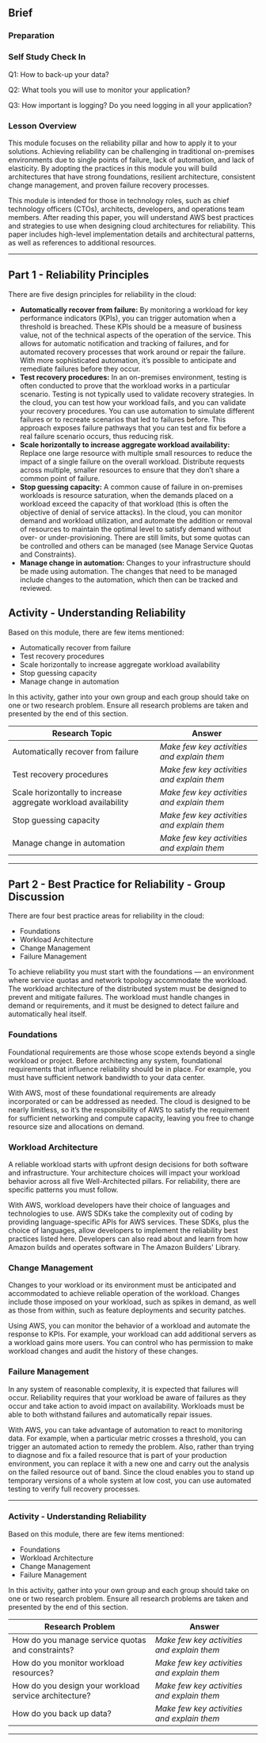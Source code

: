 ## Brief

### Preparation


### Self Study Check In

Q1: How to back-up your data?

Q2: What tools you will use to monitor your application?

Q3: How important is logging? Do you need logging in all your application?


### Lesson Overview

This module focuses on the reliability pillar and how to apply it to your solutions. Achieving reliability can be challenging in traditional on-premises environments due to single points of failure, lack of automation, and lack of elasticity. By adopting the practices in this module you will build architectures that have strong foundations, resilient architecture, consistent change management, and proven failure recovery processes.

This module is intended for those in technology roles, such as chief technology officers (CTOs), architects, developers, and operations team members. After reading this paper, you will understand AWS best practices and strategies to use when designing cloud architectures for reliability. This paper includes high-level implementation details and architectural patterns, as well as references to additional resources.


---

## Part 1 - Reliability Principles

There are five design principles for reliability in the cloud:

- **Automatically recover from failure:** By monitoring a workload for key performance indicators (KPIs), you can trigger automation when a threshold is breached. These KPIs should be a measure of business value, not of the technical aspects of the operation of the service. This allows for automatic notification and tracking of failures, and for automated recovery processes that work around or repair the failure. With more sophisticated automation, it’s possible to anticipate and remediate failures before they occur.
- **Test recovery procedures:** In an on-premises environment, testing is often conducted to prove that the workload works in a particular scenario. Testing is not typically used to validate recovery strategies. In the cloud, you can test how your workload fails, and you can validate your recovery procedures. You can use automation to simulate different failures or to recreate scenarios that led to failures before. This approach exposes failure pathways that you can test and fix before a real failure scenario occurs, thus reducing risk.
- **Scale horizontally to increase aggregate workload availability:** Replace one large resource with multiple small resources to reduce the impact of a single failure on the overall workload. Distribute requests across multiple, smaller resources to ensure that they don’t share a common point of failure.
- **Stop guessing capacity:** A common cause of failure in on-premises workloads is resource saturation, when the demands placed on a workload exceed the capacity of that workload (this is often the objective of denial of service attacks). In the cloud, you can monitor demand and workload utilization, and automate the addition or removal of resources to maintain the optimal level to satisfy demand without over- or under-provisioning. There are still limits, but some quotas can be controlled and others can be managed (see Manage Service Quotas and Constraints).
- **Manage change in automation:** Changes to your infrastructure should be made using automation. The changes that need to be managed include changes to the automation, which then can be tracked and reviewed.


## Activity - Understanding Reliability

Based on this module, there are few items mentioned:
- Automatically recover from failure
- Test recovery procedures
- Scale horizontally to increase aggregate workload availability
- Stop guessing capacity
- Manage change in automation

In this activity, gather into your own group and each group should take on one or two research problem. Ensure all research problems are taken and presented by the end of this section.


|Research Topic|Answer|
|----------------|------|
|Automatically recover from failure|*Make few key activities and explain them*|
|Test recovery procedures|*Make few key activities and explain them*|
|Scale horizontally to increase aggregate workload availability|*Make few key activities and explain them*|
|Stop guessing capacity|*Make few key activities and explain them*|
|Manage change in automation|*Make few key activities and explain them*|



---

## Part 2 - Best Practice for Reliability - Group Discussion

There are four best practice areas for reliability in the cloud:

- Foundations
- Workload Architecture
- Change Management
- Failure Management


To achieve reliability you must start with the foundations — an environment where service quotas and network topology accommodate the workload. The workload architecture of the distributed system must be designed to prevent and mitigate failures. The workload must handle changes in demand or requirements, and it must be designed to detect failure and automatically heal itself.


### Foundations

Foundational requirements are those whose scope extends beyond a single workload or project. Before architecting any system, foundational requirements that influence reliability should be in place. For example, you must have sufficient network bandwidth to your data center.

With AWS, most of these foundational requirements are already incorporated or can be addressed as needed. The cloud is designed to be nearly limitless, so it’s the responsibility of AWS to satisfy the requirement for sufficient networking and compute capacity, leaving you free to change resource size and allocations on demand.


### Workload Architecture

A reliable workload starts with upfront design decisions for both software and infrastructure. Your architecture choices will impact your workload behavior across all five Well-Architected pillars. For reliability, there are specific patterns you must follow.

With AWS, workload developers have their choice of languages and technologies to use. AWS SDKs take the complexity out of coding by providing language-specific APIs for AWS services. These SDKs, plus the choice of languages, allow developers to implement the reliability best practices listed here. Developers can also read about and learn from how Amazon builds and operates software in The Amazon Builders' Library.


### Change Management
Changes to your workload or its environment must be anticipated and accommodated to achieve reliable operation of the workload. Changes include those imposed on your workload, such as spikes in demand, as well as those from within, such as feature deployments and security patches.

Using AWS, you can monitor the behavior of a workload and automate the response to KPIs. For example, your workload can add additional servers as a workload gains more users. You can control who has permission to make workload changes and audit the history of these changes.


### Failure Management
In any system of reasonable complexity, it is expected that failures will occur. Reliability requires that your workload be aware of failures as they occur and take action to avoid impact on availability. Workloads must be able to both withstand failures and automatically repair issues.

With AWS, you can take advantage of automation to react to monitoring data. For example, when a particular metric crosses a threshold, you can trigger an automated action to remedy the problem. Also, rather than trying to diagnose and fix a failed resource that is part of your production environment, you can replace it with a new one and carry out the analysis on the failed resource out of band. Since the cloud enables you to stand up temporary versions of a whole system at low cost, you can use automated testing to verify full recovery processes.

---


### Activity - Understanding Reliability

Based on this module, there are few items mentioned:

- Foundations
- Workload Architecture
- Change Management
- Failure Management

In this activity, gather into your own group and each group should take on one or two research problem. Ensure all research problems are taken and presented by the end of this section.


|Research Problem|Answer|
|----------------|------|
|How do you manage service quotas and constraints?|*Make few key activities and explain them*|
|How do you monitor workload resources?|*Make few key activities and explain them*|
|How do you design your workload service architecture?|*Make few key activities and explain them*|
|How do you back up data?|*Make few key activities and explain them*|

----
